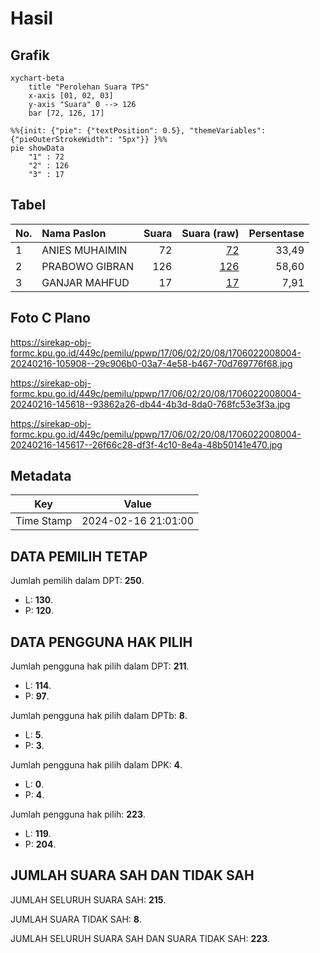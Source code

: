 # Hasil

## Grafik

```mermaid
xychart-beta
    title "Perolehan Suara TPS"
    x-axis [01, 02, 03]
    y-axis "Suara" 0 --> 126
    bar [72, 126, 17]
```

```mermaid
%%{init: {"pie": {"textPosition": 0.5}, "themeVariables": {"pieOuterStrokeWidth": "5px"}} }%%
pie showData
    "1" : 72
    "2" : 126
    "3" : 17
```

## Tabel

| No. | Nama Paslon    | Suara | Suara (raw) | Persentase |
|:--- |:-------------- | -----:| -----------:| ----------:|
| 1   | ANIES MUHAIMIN | 72    | [72][p-1]   | 33,49      |
| 2   | PRABOWO GIBRAN | 126   | [126][p-2]  | 58,60      |
| 3   | GANJAR MAHFUD  | 17    | [17][p-3]   | 7,91       |


[p-1]: https://github.com/gigit-pemilu/pemilu-2024-17-bengkulu/blob/main/pilpres/hitung-suara/sub/17-bengkulu/sub/06-muko-muko/sub/02-kota-mukomuko/sub/2008-ujung-padang/sub/004-tps/sub/paslon-1.txt
[p-2]: https://github.com/gigit-pemilu/pemilu-2024-17-bengkulu/blob/main/pilpres/hitung-suara/sub/17-bengkulu/sub/06-muko-muko/sub/02-kota-mukomuko/sub/2008-ujung-padang/sub/004-tps/sub/paslon-2.txt
[p-3]: https://github.com/gigit-pemilu/pemilu-2024-17-bengkulu/blob/main/pilpres/hitung-suara/sub/17-bengkulu/sub/06-muko-muko/sub/02-kota-mukomuko/sub/2008-ujung-padang/sub/004-tps/sub/paslon-3.txt

## Foto C Plano

https://sirekap-obj-formc.kpu.go.id/449c/pemilu/ppwp/17/06/02/20/08/1706022008004-20240216-105908--29c906b0-03a7-4e58-b467-70d769776f68.jpg

https://sirekap-obj-formc.kpu.go.id/449c/pemilu/ppwp/17/06/02/20/08/1706022008004-20240216-145618--93862a26-db44-4b3d-8da0-768fc53e3f3a.jpg

https://sirekap-obj-formc.kpu.go.id/449c/pemilu/ppwp/17/06/02/20/08/1706022008004-20240216-145617--26f66c28-df3f-4c10-8e4a-48b50141e470.jpg


## Metadata

| Key        | Value               |
| ---------- | ------------------- |
| Time Stamp | 2024-02-16 21:01:00 |


## DATA PEMILIH TETAP

Jumlah pemilih dalam DPT: **250**.
 * L: **130**.
 * P: **120**.

## DATA PENGGUNA HAK PILIH

Jumlah pengguna hak pilih dalam DPT: **211**.
 * L: **114**.
 * P: **97**.

Jumlah pengguna hak pilih dalam DPTb: **8**.
 * L: **5**.
 * P: **3**.

Jumlah pengguna hak pilih dalam DPK: **4**.
 * L: **0**.
 * P: **4**.

Jumlah pengguna hak pilih: **223**.
 * L: **119**.
 * P: **204**.

## JUMLAH SUARA SAH DAN TIDAK SAH

JUMLAH SELURUH SUARA SAH: **215**.

JUMLAH SUARA TIDAK SAH: **8**.

JUMLAH SELURUH SUARA SAH DAN SUARA TIDAK SAH: **223**.



